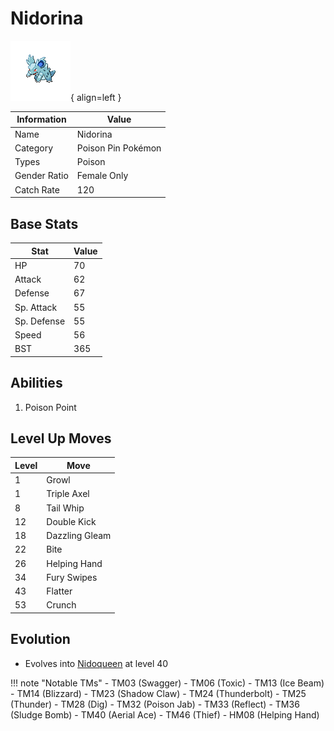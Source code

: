 # Nidorina

![Nidorina](../images/pokemon/30.png){ align=left }

| Information | Value |
|------------|--------|
| Name | Nidorina |
| Category | Poison Pin Pokémon |
| Types | Poison |
| Gender Ratio | Female Only |
| Catch Rate | 120 |

## Base Stats

| Stat | Value |
|------|-------|
| HP | 70 |
| Attack | 62 |
| Defense | 67 |
| Sp. Attack | 55 |
| Sp. Defense | 55 |
| Speed | 56 |
| BST | 365 |

## Abilities
1. Poison Point

## Level Up Moves
| Level | Move |
|-------|------|
| 1 | Growl |
| 1 | Triple Axel |
| 8 | Tail Whip |
| 12 | Double Kick |
| 18 | Dazzling Gleam |
| 22 | Bite |
| 26 | Helping Hand |
| 34 | Fury Swipes |
| 43 | Flatter |
| 53 | Crunch |

## Evolution
- Evolves into [Nidoqueen](031-nidoqueen.md) at level 40

!!! note "Notable TMs"
    - TM03 (Swagger)
    - TM06 (Toxic)
    - TM13 (Ice Beam)
    - TM14 (Blizzard)
    - TM23 (Shadow Claw)
    - TM24 (Thunderbolt)
    - TM25 (Thunder)
    - TM28 (Dig)
    - TM32 (Poison Jab)
    - TM33 (Reflect)
    - TM36 (Sludge Bomb)
    - TM40 (Aerial Ace)
    - TM46 (Thief)
    - HM08 (Helping Hand)
